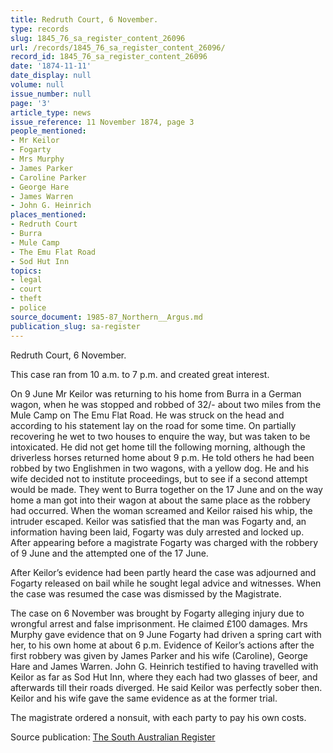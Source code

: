 ```yaml
---
title: Redruth Court, 6 November.
type: records
slug: 1845_76_sa_register_content_26096
url: /records/1845_76_sa_register_content_26096/
record_id: 1845_76_sa_register_content_26096
date: '1874-11-11'
date_display: null
volume: null
issue_number: null
page: '3'
article_type: news
issue_reference: 11 November 1874, page 3
people_mentioned:
- Mr Keilor
- Fogarty
- Mrs Murphy
- James Parker
- Caroline Parker
- George Hare
- James Warren
- John G. Heinrich
places_mentioned:
- Redruth Court
- Burra
- Mule Camp
- The Emu Flat Road
- Sod Hut Inn
topics:
- legal
- court
- theft
- police
source_document: 1985-87_Northern__Argus.md
publication_slug: sa-register
---
```


Redruth Court, 6 November.

This case ran from 10 a.m. to 7 p.m. and created great interest.

On 9 June Mr Keilor was returning to his home from Burra in a German wagon, when he was stopped and robbed of 32/- about two miles from the Mule Camp on The Emu Flat Road.  He was struck on the head and according to his statement lay on the road for some time.  On partially recovering he wet to two houses to enquire the way, but was taken to be intoxicated.  He did not get home till the following morning, although the driverless horses returned home about 9 p.m.  He told others he had been robbed by two Englishmen in two wagons, with a yellow dog.  He and his wife decided not to institute proceedings, but to see if a second attempt would be made.  They went to Burra together on the 17 June and on the way home a man got into their wagon at about the same place as the robbery had occurred.  When the woman screamed and Keilor raised his whip, the intruder escaped.  Keilor was satisfied that the man was Fogarty and, an information having been laid, Fogarty was duly arrested and locked up.  After appearing before a magistrate Fogarty was charged with the robbery of 9 June and the attempted one of the 17 June.

After Keilor’s evidence had been partly heard the case was adjourned and Fogarty released on bail while he sought legal advice and witnesses.  When the case was resumed the case was dismissed by the Magistrate.

The case on 6 November was brought by Fogarty alleging injury due to wrongful arrest and false imprisonment.  He claimed £100 damages.  Mrs Murphy gave evidence that on 9 June Fogarty had driven a spring cart with her, to his own home at about 6 p.m.  Evidence of Keilor’s actions after the first robbery was given by James Parker and his wife (Caroline), George Hare and James Warren.  John G. Heinrich testified to having travelled with Keilor as far as Sod Hut Inn, where they each had two glasses of beer, and afterwards till their roads diverged.  He said Keilor was perfectly sober then.  Keilor and his wife gave the same evidence as at the former trial.

The magistrate ordered a nonsuit, with each party to pay his own costs.

Source publication: [The South Australian Register](/publications/sa-register/)
